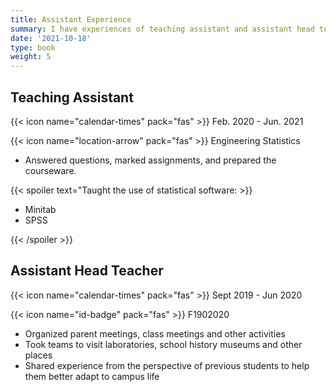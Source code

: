 ```yaml
---
title: Assistant Experience
summary: I have experiences of teaching assistant and assistant head teacher.
date: '2021-10-18'
type: book
weight: 5
---
```


## Teaching Assistant

{{< icon name="calendar-times" pack="fas" >}} Feb. 2020 - Jun. 2021

{{< icon name="location-arrow" pack="fas" >}} Engineering Statistics

- Answered questions, marked assignments, and prepared the courseware.

{{< spoiler text="Taught the use of statistical software: >}}

- Minitab
- SPSS

{{< /spoiler >}}

## Assistant Head Teacher

{{< icon name="calendar-times" pack="fas" >}} Sept 2019 - Jun 2020

{{< icon name="id-badge" pack="fas" >}} F1902020

- Organized parent meetings, class meetings and other activities
- Took teams to visit laboratories, school history museums and other places 
- Shared experience from the perspective of previous students to help them better adapt to campus life

